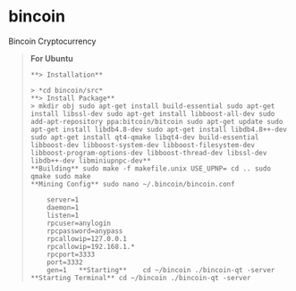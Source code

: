 # bincoin
Bincoin Cryptocurrency
> **For Ubuntu** 
>     
>     **> Installation**
>     
>     > *cd bincoin/src*
>     **> Install Package**
>     > mkdir obj sudo apt-get install build-essential sudo apt-get install libssl-dev sudo apt-get install libboost-all-dev sudo
>     add-apt-repository ppa:bitcoin/bitcoin sudo apt-get update sudo
>     apt-get install libdb4.8-dev sudo apt-get install libdb4.8++-dev
>     sudo apt-get install qt4-qmake libqt4-dev build-essential
>     libboost-dev libboost-system-dev libboost-filesystem-dev
>     libboost-program-options-dev libboost-thread-dev libssl-dev
>     libdb++-dev libminiupnpc-dev**
>     **Building** sudo make -f makefile.unix USE_UPNP= cd .. sudo qmake sudo make
>     **Mining Config** sudo nano ~/.bincoin/bincoin.conf
>     
>         server=1
>         daemon=1
>         listen=1
>         rpcuser=anylogin
>         rpcpassword=anypass
>         rpcallowip=127.0.0.1
>         rpcallowip=192.168.1.*
>         rpcport=3333
>         port=3332
>         gen=1   **Starting**    cd ~/bincoin ./bincoin-qt -server
>     **Starting Terminal** cd ~/bincoin ./bincoin-qt -server
